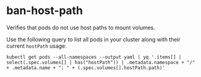<!--
SPDX-FileCopyrightText: The vap-collection Authors
SPDX-License-Identifier: Apache-2.0
 -->

# ban-host-path

Verifies that pods do not use host paths to mount volumes.

Use the following query to list all pods in your cluster along with their current `hostPath` usage:

```shell
kubectl get pods --all-namespaces --output yaml | yq '.items[] | select(.spec.volumes[] | has("hostPath")) | .metadata.namespace + "/" + .metadata.name + ": " + (.spec.volumes[].hostPath.path)'
```
